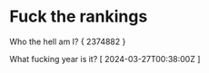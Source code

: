 # Fuck the rankings

Who the hell am I?
{ 2374882 }

What fucking year is it?
[ 2024-03-27T00:38:00Z ]
